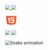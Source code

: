 <div>
   <a href="https://github.com/PriRodolpho">
   <img height="180em" src="https://github-readme-stats.vercel.app/api?username=PriRodolpho&show_icons=true&theme=tokyonight&include_all_commits=true&count_private=true"/>
   <img height="180em" src="https://github-readme-stats.vercel.app/api/top-langs/?username=PriRodolpho&layout=compact&langs_count=6&theme=tokyonight"/>

</div>
<div style="display: inline_block"><br>
  <img align="center" alt="HTML" height="30" width="40" src="https://raw.githubusercontent.com/devicons/devicon/master/icons/html5/html5-original.svg"
</div>
 
 <br>
  <br>
 
<div>  
  <a href = "mailto:ogrouverde@gmail.com"><img src="https://img.shields.io/badge/Gmail-D14836?style=for-the-badge&logo=gmail&logoColor=white" target="_blank"></a>
  <a href = "https://www.facebook.com/priscila.eduardo.9"><img src="https://img.shields.io/badge/Facebook-1877F2?style=for-the-badge&logo=facebook&logoColor=white" target="_blank"></a>
 
 ![Snake animation](https://github.com/PriRodolpho/PriRodolpho/blob/output/github-contribution-grid-snake.svg)
 
</div>
 
  
